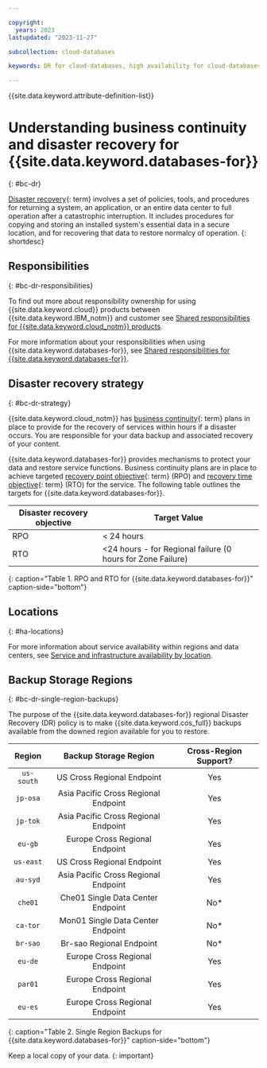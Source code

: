 ```yaml
---

copyright:
  years: 2023
lastupdated: "2023-11-27"

subcollection: cloud-databases

keywords: DR for cloud-databases, high availability for cloud-databases, disaster recovery for cloud-databases, failover for cloud-databases

---
```


{{site.data.keyword.attribute-definition-list}}

<!--Name your file `bc-dr.md` and include it in the **Reference** nav group in your `toc.yaml` file.-->

# Understanding business continuity and disaster recovery for {{site.data.keyword.databases-for}}
{: #bc-dr}

[Disaster recovery](#x2113280){: term} involves a set of policies, tools, and procedures for returning a system, an application, or an entire data center to full operation after a catastrophic interruption. It includes procedures for copying and storing an installed system's essential data in a secure location, and for recovering that data to restore normalcy of operation.
{: shortdesc}

## Responsibilities
{: #bc-dr-responsibilities}

<!-- If there is specific responsibility documentation for the product, do not include the next paragraph-->
To find out more about responsibility ownership for using {{site.data.keyword.cloud}} products between {{site.data.keyword.IBM_notm}} and customer see [Shared responsibilities for {{site.data.keyword.cloud_notm}} products](/docs/overview?topic=overview-shared-responsibilities).

<!-- If there is a specific responsibility topic available for the product, include the next line or remove the line and include details in this section of the topic.-->

For more information about your responsibilities when using {{site.data.keyword.databases-for}}, see [Shared responsibilities for {{site.data.keyword.databases-for}}](/docs/cloud-databases?topic=cloud-databases-responsibilities-cloud-databases).

## Disaster recovery strategy
{: #bc-dr-strategy}

{{site.data.keyword.cloud_notm}} has [business continuity](#x3026801){: term} plans in place to provide for the recovery of services within hours if a disaster occurs. You are responsible for your data backup and associated recovery of your content.

{{site.data.keyword.databases-for}} provides mechanisms to protect your data and restore service functions. Business continuity plans are in place to achieve targeted [recovery point objective](#x3429911){: term} (RPO) and [recovery time objective](#x3167918){: term} (RTO) for the service. The following table outlines the targets for {{site.data.keyword.databases-for}}.

| Disaster recovery objective | Target Value   |
|---|---|
|  RPO | < 24 hours |
|  RTO | <24 hours - for Regional failure (0 hours for Zone Failure) |
{: caption="Table 1. RPO and RTO for {{site.data.keyword.databases-for}}" caption-side="bottom"}

## Locations
{: #ha-locations}

For more information about service availability within regions and data centers, see [Service and infrastructure availability by location](/docs/overview?topic=overview-services_region).

## Backup Storage Regions
{: #bc-dr-single-region-backups}

The purpose of the {{site.data.keyword.databases-for}} regional Disaster Recovery (DR) policy is to make {{site.data.keyword.cos_full}} backups available from the downed region available for you to restore.

| **Region** |                **Backup Storage Region**               | Cross-Region Support? |
|:----------:|:------------------------------------------------------:|:---------------------:|
| `us-south`   | US Cross Regional Endpoint   | Yes                   |
| `jp-osa`     | Asia Pacific Cross Regional Endpoint  | Yes                   |
| `jp-tok`     | Asia Pacific Cross Regional Endpoint    | Yes                   |
| `eu-gb`      | Europe Cross Regional Endpoint     | Yes                   |
| `us-east`    | US Cross Regional Endpoint     | Yes                   |
| `au-syd`     | Asia Pacific Cross Regional Endpoint     | Yes                   |
| `che01`      | Che01 Single Data Center Endpoint  | No*                   |
| `ca-tor`     | Mon01 Single Data Center Endpoint  | No*                   |
| `br-sao`     | Br-sao Regional Endpoint | No*                   |
| `eu-de`      | Europe Cross Regional Endpoint     | Yes                   |
| `par01`      | Europe Cross Regional Endpoint    | Yes                   |
| `eu-es`      | Europe Cross Regional Endpoint     | Yes                   |
{: caption="Table 2. Single Region Backups for {{site.data.keyword.databases-for}}" caption-side="bottom"}

Keep a local copy of your data.
{: important}
